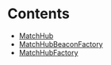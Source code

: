 

# Contents
- [MatchHub](MatchHub.sol/contract.MatchHub.md)
- [MatchHubBeaconFactory](MatchHubBeaconFactory.sol/contract.MatchHubBeaconFactory.md)
- [MatchHubFactory](MatchHubFactory.sol/contract.MatchHubFactory.md)
